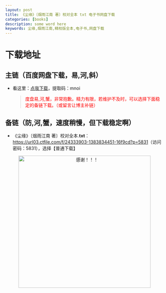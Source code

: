 ```yaml
---
layout: post
title: 《尘缘》〔烟雨江南 著〕校对全本 txt 电子书网盘下载
categories: [books]
description: some word here
keywords: 尘缘,烟雨江南,精校版全本,电子书,网盘下载
---
```


# 下载地址

## 主链（百度网盘下载，易,河,斜）

- 看这里：[点我下载](https://pan.baidu.com/s/1iMXUbSbtZQZjDcqDmnWUyw?pwd=mnoi)，提取码：mnoi

  > <p style="color:red" >度盘易,河,蟹，非常抱歉。精力有限，若维护不及时，可以选择下面稳定的备链下载。（或留言让博主补链）</p>

## 备链（防,河,蟹，速度稍慢，但下载稳定啊）

- 《尘缘》〔烟雨江南 著〕校对全本.**txt**：<https://url03.ctfile.com/f/24333903-1383834451-16f9cd?p=5831>（访问密码：5831），选择【普通下载】

<div align="center"><img src="https://pic.imgdb.cn/item/6707df6bd29ded1a8ce37031.gif" alt="感谢！！！" width="420px" height="auto"/></div>
